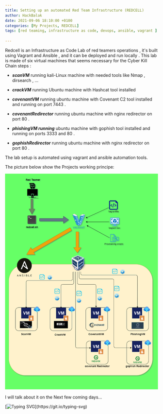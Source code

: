 ```yaml
---
title: Setting up an automated Red Team Infrastructure (REDCELL)
author: HackBalak
date: 2021-09-06 18:10:00 +0100
categories: [My Projects, REDCELL]
tags: [red teaming, infrastructure as code, devops, ansible, vagrant ]

---
```


Redcell is an Infrastructure as Code Lab of red teamers operations , it's built using Vagrant and Ansible , and it can be deployed and run locally .
This lab is made of six virtual machines that seems necessary for the Cyber Kill Chain steps :

- ***scanVM*** running kali-Linux machine with needed tools like Nmap , dirsearch , ...

- ***crackVM*** running Ubuntu machine with Hashcat tool installed

- ***covenantVM*** running ubuntu machine with Covenant C2 tool installed and running on port 7443 .

- ***covenantRedirector*** running ubuntu machine with nginx redirector on port 80 .

- ***phishingVM running*** ubuntu machine with gophish tool installed and running on ports 3333 and 80 .

- ***gophishRedirector*** running ubuntu machine with nginx redirector on port 80 .

The lab setup is automated using vagrant and ansible automation tools.

The picture below show the Projects working principe:

<img src="Aseets/REDCELL/REDCELL.png" >


I will talk about it on the Next few coming days...


[![Typing SVG](https://readme-typing-svg.herokuapp.com?font=comfortaa&color=016EEA&size=24&width=500&lines=Stay+Tunned+.+.+.)](https://git.io/typing-svg)
